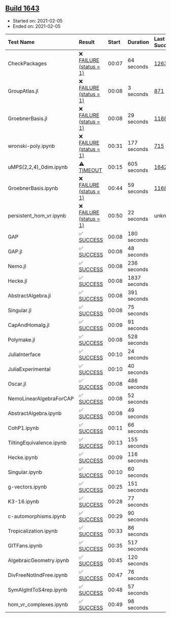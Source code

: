 ## [Build 1643](https://oscarci.mathematik.uni-kl.de/job/oscar-stable/1643/)

* Started on: 2021-02-05
* Ended on: 2021-02-05

| Test Name    | Result | Start | Duration | Last Success | First Failure |
|:-------------|:-------|:------|:---------|:-------------|:--------------|
| CheckPackages | ❌ [FAILURE (status = 1)](https://oscarci.mathematik.uni-kl.de/job/oscar-stable/1643/artifact/logs/build-1643/CheckPackages.log) | 00:07 | 64 seconds | [1263](https://oscarci.mathematik.uni-kl.de/job/oscar-stable/1263/) | [1264](https://oscarci.mathematik.uni-kl.de/job/oscar-stable/1264/) |
| GroupAtlas.jl | ❌ [FAILURE (status = 1)](https://oscarci.mathematik.uni-kl.de/job/oscar-stable/1643/artifact/logs/build-1643/GroupAtlas.jl.log) | 00:08 | 3 seconds | [871](https://oscarci.mathematik.uni-kl.de/job/oscar-stable/871/) | [872](https://oscarci.mathematik.uni-kl.de/job/oscar-stable/872/) |
| GroebnerBasis.jl | ❌ [FAILURE (status = 1)](https://oscarci.mathematik.uni-kl.de/job/oscar-stable/1643/artifact/logs/build-1643/GroebnerBasis.jl.log) | 00:08 | 29 seconds | [1168](https://oscarci.mathematik.uni-kl.de/job/oscar-stable/1168/) | [1169](https://oscarci.mathematik.uni-kl.de/job/oscar-stable/1169/) |
| wronski-poly.ipynb | ❌ [FAILURE (status = 1)](https://oscarci.mathematik.uni-kl.de/job/oscar-stable/1643/artifact/logs/build-1643/wronski-poly.ipynb.log) | 00:31 | 177 seconds | [715](https://oscarci.mathematik.uni-kl.de/job/oscar-stable/715/) | [716](https://oscarci.mathematik.uni-kl.de/job/oscar-stable/716/) |
| uMPS(2,2,4)_0dim.ipynb | ⚠ [TIMEOUT](https://oscarci.mathematik.uni-kl.de/job/oscar-stable/1643/artifact/logs/build-1643/uMPS-2-2-4-_0dim.ipynb.log) | 00:15 | 605 seconds | [1642](https://oscarci.mathematik.uni-kl.de/job/oscar-stable/1642/) | [1643](https://oscarci.mathematik.uni-kl.de/job/oscar-stable/1643/) |
| GroebnerBasis.ipynb | ❌ [FAILURE (status = 1)](https://oscarci.mathematik.uni-kl.de/job/oscar-stable/1643/artifact/logs/build-1643/GroebnerBasis.ipynb.log) | 00:44 | 59 seconds | [1168](https://oscarci.mathematik.uni-kl.de/job/oscar-stable/1168/) | [1169](https://oscarci.mathematik.uni-kl.de/job/oscar-stable/1169/) |
| persistent_hom_vr.ipynb | ❌ [FAILURE (status = 1)](https://oscarci.mathematik.uni-kl.de/job/oscar-stable/1643/artifact/logs/build-1643/persistent_hom_vr.ipynb.log) | 00:50 | 22 seconds | unknown | unknown |
| GAP | ✅ [SUCCESS](https://oscarci.mathematik.uni-kl.de/job/oscar-stable/1643/artifact/logs/build-1643/GAP.log) | 00:08 | 180 seconds |  |  |
| GAP.jl | ✅ [SUCCESS](https://oscarci.mathematik.uni-kl.de/job/oscar-stable/1643/artifact/logs/build-1643/GAP.jl.log) | 00:08 | 48 seconds |  |  |
| Nemo.jl | ✅ [SUCCESS](https://oscarci.mathematik.uni-kl.de/job/oscar-stable/1643/artifact/logs/build-1643/Nemo.jl.log) | 00:08 | 236 seconds |  |  |
| Hecke.jl | ✅ [SUCCESS](https://oscarci.mathematik.uni-kl.de/job/oscar-stable/1643/artifact/logs/build-1643/Hecke.jl.log) | 00:08 | 1837 seconds |  |  |
| AbstractAlgebra.jl | ✅ [SUCCESS](https://oscarci.mathematik.uni-kl.de/job/oscar-stable/1643/artifact/logs/build-1643/AbstractAlgebra.jl.log) | 00:08 | 391 seconds |  |  |
| Singular.jl | ✅ [SUCCESS](https://oscarci.mathematik.uni-kl.de/job/oscar-stable/1643/artifact/logs/build-1643/Singular.jl.log) | 00:08 | 75 seconds |  |  |
| CapAndHomalg.jl | ✅ [SUCCESS](https://oscarci.mathematik.uni-kl.de/job/oscar-stable/1643/artifact/logs/build-1643/CapAndHomalg.jl.log) | 00:09 | 91 seconds |  |  |
| Polymake.jl | ✅ [SUCCESS](https://oscarci.mathematik.uni-kl.de/job/oscar-stable/1643/artifact/logs/build-1643/Polymake.jl.log) | 00:08 | 528 seconds |  |  |
| JuliaInterface | ✅ [SUCCESS](https://oscarci.mathematik.uni-kl.de/job/oscar-stable/1643/artifact/logs/build-1643/JuliaInterface.log) | 00:10 | 24 seconds |  |  |
| JuliaExperimental | ✅ [SUCCESS](https://oscarci.mathematik.uni-kl.de/job/oscar-stable/1643/artifact/logs/build-1643/JuliaExperimental.log) | 00:10 | 40 seconds |  |  |
| Oscar.jl | ✅ [SUCCESS](https://oscarci.mathematik.uni-kl.de/job/oscar-stable/1643/artifact/logs/build-1643/Oscar.jl.log) | 00:08 | 486 seconds |  |  |
| NemoLinearAlgebraForCAP | ✅ [SUCCESS](https://oscarci.mathematik.uni-kl.de/job/oscar-stable/1643/artifact/logs/build-1643/NemoLinearAlgebraForCAP.log) | 00:08 | 52 seconds |  |  |
| AbstractAlgebra.ipynb | ✅ [SUCCESS](https://oscarci.mathematik.uni-kl.de/job/oscar-stable/1643/artifact/logs/build-1643/AbstractAlgebra.ipynb.log) | 00:08 | 49 seconds |  |  |
| CohP1.ipynb | ✅ [SUCCESS](https://oscarci.mathematik.uni-kl.de/job/oscar-stable/1643/artifact/logs/build-1643/CohP1.ipynb.log) | 00:11 | 66 seconds |  |  |
| TiltingEquivalence.ipynb | ✅ [SUCCESS](https://oscarci.mathematik.uni-kl.de/job/oscar-stable/1643/artifact/logs/build-1643/TiltingEquivalence.ipynb.log) | 00:13 | 155 seconds |  |  |
| Hecke.ipynb | ✅ [SUCCESS](https://oscarci.mathematik.uni-kl.de/job/oscar-stable/1643/artifact/logs/build-1643/Hecke.ipynb.log) | 00:09 | 116 seconds |  |  |
| Singular.ipynb | ✅ [SUCCESS](https://oscarci.mathematik.uni-kl.de/job/oscar-stable/1643/artifact/logs/build-1643/Singular.ipynb.log) | 00:10 | 60 seconds |  |  |
| g-vectors.ipynb | ✅ [SUCCESS](https://oscarci.mathematik.uni-kl.de/job/oscar-stable/1643/artifact/logs/build-1643/g-vectors.ipynb.log) | 00:25 | 151 seconds |  |  |
| K3-16.ipynb | ✅ [SUCCESS](https://oscarci.mathematik.uni-kl.de/job/oscar-stable/1643/artifact/logs/build-1643/K3-16.ipynb.log) | 00:28 | 77 seconds |  |  |
| c-automorphisms.ipynb | ✅ [SUCCESS](https://oscarci.mathematik.uni-kl.de/job/oscar-stable/1643/artifact/logs/build-1643/c-automorphisms.ipynb.log) | 00:29 | 90 seconds |  |  |
| Tropicalization.ipynb | ✅ [SUCCESS](https://oscarci.mathematik.uni-kl.de/job/oscar-stable/1643/artifact/logs/build-1643/Tropicalization.ipynb.log) | 00:33 | 86 seconds |  |  |
| GITFans.ipynb | ✅ [SUCCESS](https://oscarci.mathematik.uni-kl.de/job/oscar-stable/1643/artifact/logs/build-1643/GITFans.ipynb.log) | 00:35 | 517 seconds |  |  |
| AlgebraicGeometry.ipynb | ✅ [SUCCESS](https://oscarci.mathematik.uni-kl.de/job/oscar-stable/1643/artifact/logs/build-1643/AlgebraicGeometry.ipynb.log) | 00:45 | 120 seconds |  |  |
| DivFreeNotIndFree.ipynb | ✅ [SUCCESS](https://oscarci.mathematik.uni-kl.de/job/oscar-stable/1643/artifact/logs/build-1643/DivFreeNotIndFree.ipynb.log) | 00:47 | 76 seconds |  |  |
| SymAlgIntToS4rep.ipynb | ✅ [SUCCESS](https://oscarci.mathematik.uni-kl.de/job/oscar-stable/1643/artifact/logs/build-1643/SymAlgIntToS4rep.ipynb.log) | 00:48 | 57 seconds |  |  |
| hom_vr_complexes.ipynb | ✅ [SUCCESS](https://oscarci.mathematik.uni-kl.de/job/oscar-stable/1643/artifact/logs/build-1643/hom_vr_complexes.ipynb.log) | 00:49 | 98 seconds |  |  |
